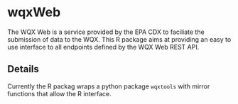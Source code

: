 # wqxWeb

The WQX Web is a service provided by the EPA CDX to faciliate the submission of data 
to the WQX. This R package aims at providing an easy to use interface to all endpoints
defined by the WQX Web REST API. 

## Details

Currently the R packag wraps a python package `wqxtools` with mirror functions that allow the 
R interface.
